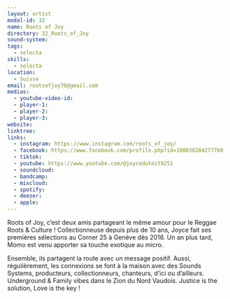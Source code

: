 ```yaml
---
layout: artist
modal-id: 32
name: Roots of Joy
directory: 32_Roots_of_Joy
sound-system: 
tags: 
  - selecta
skills: 
  - selecta
location:
  - Suisse
email: rootsofjoy70@gmail.com
medias:
  - youtube-video-id: 
  - player-1:
  - player-2: 
  - player-3: 
website: 
linktree:
links:
  - instagram: https://www.instagram.com/roots_of_joy/
  - facebook: https://www.facebook.com/profile.php?id=100038284277760
  - tiktok: 
  - youtube: https://www.youtube.com/@joycedutoit9251
  - soundcloud: 
  - bandcamp: 
  - mixcloud: 
  - spotify: 
  - deezer:
  - apple: 
---
```


Roots of Joy, c’est deux amis partageant le même amour pour le Reggae Roots & Culture !
Collectionneuse depuis plus de 10 ans, Joyce fait ses premières sélections au Corner 25 à Genève dès 2016. Un an plus tard, Momo est venu apporter sa touche exotique au micro. 

Ensemble, ils partagent la route avec un message positif. Aussi, régulièrement, les connexions se font à la maison avec des Sounds Systems, producteurs, collectionneurs, chanteurs, d’ici ou d’ailleurs. Underground & Family vibes dans le Zion du Nord Vaudois. 
Justice is the solution, Love is the key !